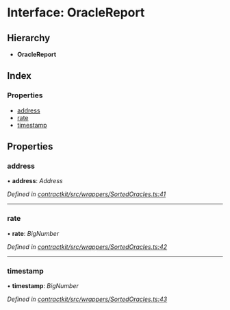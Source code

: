 # Interface: OracleReport

## Hierarchy

* **OracleReport**

## Index

### Properties

* [address](_wrappers_sortedoracles_.oraclereport.md#address)
* [rate](_wrappers_sortedoracles_.oraclereport.md#rate)
* [timestamp](_wrappers_sortedoracles_.oraclereport.md#timestamp)

## Properties

###  address

• **address**: *Address*

*Defined in [contractkit/src/wrappers/SortedOracles.ts:41](https://github.com/celo-org/celo-monorepo/blob/master/packages/sdk/contractkit/src/wrappers/SortedOracles.ts#L41)*

___

###  rate

• **rate**: *BigNumber*

*Defined in [contractkit/src/wrappers/SortedOracles.ts:42](https://github.com/celo-org/celo-monorepo/blob/master/packages/sdk/contractkit/src/wrappers/SortedOracles.ts#L42)*

___

###  timestamp

• **timestamp**: *BigNumber*

*Defined in [contractkit/src/wrappers/SortedOracles.ts:43](https://github.com/celo-org/celo-monorepo/blob/master/packages/sdk/contractkit/src/wrappers/SortedOracles.ts#L43)*
